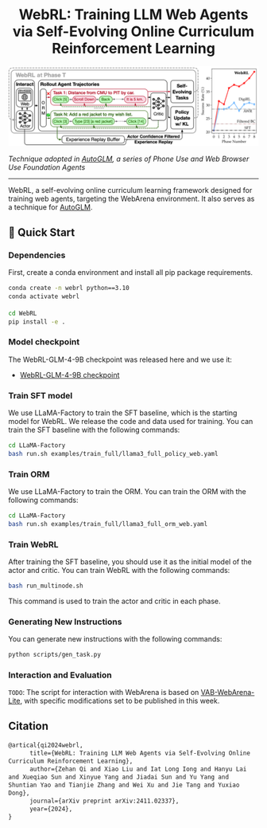 <div align="center">

# WebRL: Training LLM Web Agents via Self-Evolving Online Curriculum Reinforcement Learning

</div>

![image](./assets/webrl.png)

*Technique adopted in [AutoGLM](https://xiao9905.github.io/AutoGLM/), a series of Phone Use and Web Browser Use Foundation Agents*

***

WebRL, a self-evolving online curriculum learning framework designed for training web agents, targeting the WebArena environment. 
It also serves as a technique for [AutoGLM](https://xiao9905.github.io/AutoGLM/).

## 🚀 Quick Start

### Dependencies

First, create a conda environment and install all pip package requirements.

```bash
conda create -n webrl python==3.10
conda activate webrl

cd WebRL
pip install -e .
```

### Model checkpoint

The WebRL-GLM-4-9B checkpoint was released here and we use it:

- [WebRL-GLM-4-9B checkpoint](https://huggingface.co/THUDM/webrl-glm-4-9b)

### Train SFT model

We use LLaMA-Factory to train the SFT baseline, which is the starting model for WebRL. We release the code and data used for training. You can train the SFT baseline with the following commands:

```bash
cd LLaMA-Factory
bash run.sh examples/train_full/llama3_full_policy_web.yaml
```

### Train ORM

We use LLaMA-Factory to train the ORM. You can train the ORM with the following commands:

```bash
cd LLaMA-Factory
bash run.sh examples/train_full/llama3_full_orm_web.yaml
```

### Train WebRL

After training the SFT baseline, you should use it as the initial model of the actor and critic.  You can train WebRL with the following commands:

```bash
bash run_multinode.sh
```

This command is used to train the actor and critic in each phase.

### Generating New Instructions

You can generate new instructions with the following commands:

```bash
python scripts/gen_task.py
```

### Interaction and Evaluation

`TODO`: The script for interaction with WebArena is based on [VAB-WebArena-Lite](https://github.com/THUDM/VisualAgentBench/tree/main), with specific modifications set to be published in this week.

## Citation
```
@artical{qi2024webrl,
      title={WebRL: Training LLM Web Agents via Self-Evolving Online Curriculum Reinforcement Learning}, 
      author={Zehan Qi and Xiao Liu and Iat Long Iong and Hanyu Lai and Xueqiao Sun and Xinyue Yang and Jiadai Sun and Yu Yang and Shuntian Yao and Tianjie Zhang and Wei Xu and Jie Tang and Yuxiao Dong},
      journal={arXiv preprint arXiv:2411.02337},
      year={2024},
}
```
